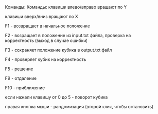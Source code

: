Команды:
Команды:
клавиши влево/вправо вращают по Y

клавиши вверх/вниз вращают по X

F1 - возвращает в начальное положение

F2 - возращает в положение из input.txt файла, проверка на корректность (выход в случае ошибки)

F3 - сохраняет положение кубика в output.txt файл

F4 - проверяет кубик на корректность

F5 - решение

F9 - отдаление

F10 - приближение

если нажали клавишу от 0 до 5 - поворот кубика

правая кнопка мыши - рандомизация (второй клик, чтобы остановить)

